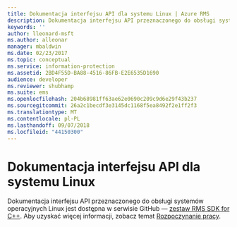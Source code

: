 ```yaml
---
title: Dokumentacja interfejsu API dla systemu Linux | Azure RMS
description: Dokumentacja interfejsu API przeznaczonego do obsługi systemów operacyjnych Linux jest dostępna w serwisie GitHub.
keywords: ''
author: lleonard-msft
ms.author: alleonar
manager: mbaldwin
ms.date: 02/23/2017
ms.topic: conceptual
ms.service: information-protection
ms.assetid: 2BD4F55D-BA88-4516-86FB-E2E6535D1690
audience: developer
ms.reviewer: shubhamp
ms.suite: ems
ms.openlocfilehash: 204b68981ff63ae62e0690c209c9d6e29f43b237
ms.sourcegitcommit: 26a2c1becdf3e3145dc1168f5ea8492f2e1ff2f3
ms.translationtype: MT
ms.contentlocale: pl-PL
ms.lasthandoff: 09/07/2018
ms.locfileid: "44150300"
---
```

# <a name="linux-api-reference"></a>Dokumentacja interfejsu API dla systemu Linux

Dokumentacja interfejsu API przeznaczonego do obsługi systemów operacyjnych Linux jest dostępna w serwisie GitHub — [zestaw RMS SDK for C++](http://azuread.github.io/rms-sdk-for-cpp/annotated.html). Aby uzyskać więcej informacji, zobacz temat [Rozpoczynanie pracy](get-started.md).
